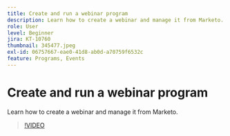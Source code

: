 ```yaml
---
title: Create and run a webinar program
description: Learn how to create a webinar and manage it from Marketo.
role: User
level: Beginner
jira: KT-10760
thumbnail: 345477.jpeg
exl-id: 06757667-eae0-41d8-ab0d-a70759f6532c
feature: Programs, Events
---
```

# Create and run a webinar program

Learn how to create a webinar and manage it from Marketo.

>[!VIDEO](https://video.tv.adobe.com/v/345477/?quality=12&learn=on)
